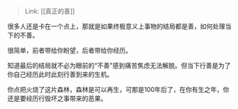 > Link: [[真正的善]]

很多人还是卡在一个点上，那就是如果终极意义上事物的结局都是善，如何处理当下的不善。

很简单，前者带给你盼望，后者带给你经历。

知道最后的结局就不必为眼前的“不善"感到痛苦焦虑无法解脱。但当下行善是为了你自己经历此时此刻行善到来的生机。

你点把火烧了这片森林，森林是可以再生，可那是100年后了，在你有生之年，你还是要经历行毁坏之事带来的恶果。